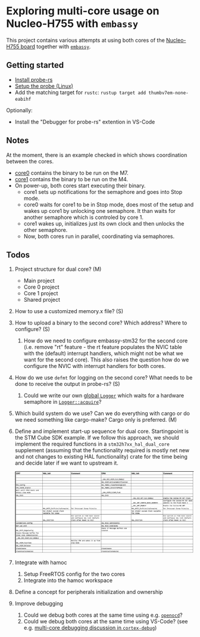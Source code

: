 # Exploring multi-core usage on Nucleo-H755 with `embassy`

This project contains various attempts at using both cores of the [Nucleo-H755 board][nucleo]
together with [`embassy`][embassy].

## Getting started

- [Install probe-rs][probe-rs-install]
- [Setup the probe (Linux)][probe-rs-setup]
- Add the matching target for `rustc`: `rustup target add thumbv7em-none-eabihf`

Optionally:

- Install the "Debugger for probe-rs" extention in VS-Code

## Notes

At the moment, there is an example checked in which shows coordination between the cores.

- [core0](./core0/) contains the binary to be run on the M7.
- [core1](./core1/) contains the binary to be run on the M4.
- On power-up, both cores start executing their binary.
  - core1 sets up notifications for the semaphore and goes into Stop mode.
  - core0 waits for core1 to be in Stop mode, does most of the setup and wakes up core1 by unlocking one semaphore. It than waits for 
    another semaphore which is controled by core 1.
  - core1 wakes up, initializes just its own clock and then unlocks the other semaphore.
  - Now, both cores run in parallel, coordinating via semaphores.

## Todos

1. Project structure for dual core? (M)
   - Main project
   - Core 0 project
   - Core 1 project
   - Shared project
2. How to use a customized memory.x file? (S)
3. How to upload a binary to the second core? Which address? Where to configure? (S)
   1. How do we need to configure embassy-stm32 for the second core
      (i.e. remove "rt" feature - the rt feature populates the NVIC table with the (default) interrupt handlers,
      which might not be what we want for the second core).
      This also raises the question how do we configure the NVIC with interrupt handlers for both cores.
4. How do we use `defmt` for logging on the second core? What needs to be done to receive the output in probe-rs? (S)
   1. Could we write our own [global `Logger`][logger-trait]
      which waits for a hardware semaphore in [`Logger::acquire`][logger-acquire]?
5. Which build system do we use? Can we do everything with cargo or do we need something like cargo-make?
   Cargo only is preferred. (M)
6. Define and implement start-up sequence for dual core.
   Startingpoint is the STM Cube SDK example.
   If we follow this approach,
   we should implement the required functions in a `stm32h7xx_hal_dual_core` supplement
   (assuming that the functionality required is mostly net new and not changes to existing HAL functionality)
   crate for the time being and decide later if we want to upstream it.

   ![Start-up sequence as provided in the STM Cube SDK example](/assets/startup_seq.png)

7. Integrate with hamoc
   1. Setup FreeRTOS config for the two cores
   2. Integrate into the hamoc workspace
8. Define a concept for peripherals initialization and ownership
9. Improve debugging
   1. Could we debug both cores at the same time using e.g. [`openocd`][openocd]?
   2. Could we debug both cores at the same time using VS-Code?
      (see e.g. [multi-core debugging discussion in `cortex-debug`][mc-debug-discussion])

[nucleo]: https://www.st.com/en/evaluation-tools/nucleo-h755zi-q.html
[embassy]: https://github.com/embassy-rs/embassy
[probe-rs-install]: https://probe.rs/docs/getting-started/installation/
[probe-rs-setup]: https://probe.rs/docs/getting-started/probe-setup/#linux%3A-udev-rules
[logger-trait]: https://github.com/knurling-rs/defmt/blob/main/defmt/src/traits.rs#L90
[logger-acquire]: https://github.com/knurling-rs/defmt/blob/main/firmware/defmt-rtt/src/lib.rs#L52
[openocd]: https://openocd.org/
[mc-debug-discussion]: https://github.com/Marus/cortex-debug/issues/152#issuecomment-492815247
